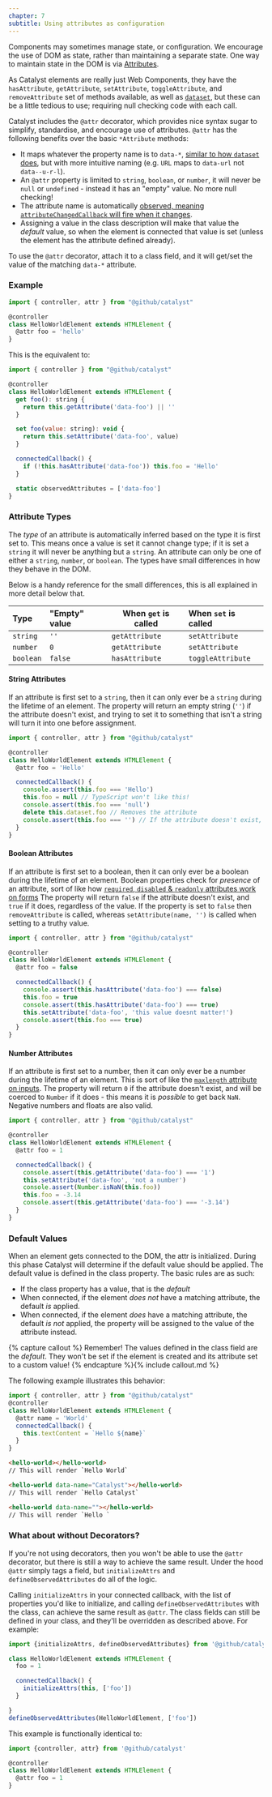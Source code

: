 ```yaml
---
chapter: 7
subtitle: Using attributes as configuration
---
```


Components may sometimes manage state, or configuration. We encourage the use of DOM as state, rather than maintaining a separate state. One way to maintain state in the DOM is via [Attributes](https://developer.mozilla.org/en-US/docs/Learn/HTML/Howto/Use_data_attributes).

As Catalyst elements are really just Web Components, they have the `hasAttribute`, `getAttribute`, `setAttribute`, `toggleAttribute`, and `removeAttribute` set of methods available, as well as [`dataset`](https://developer.mozilla.org/en-US/docs/Web/API/HTMLOrForeignElement/dataset), but these can be a little tedious to use; requiring null checking code with each call.

Catalyst includes the `@attr` decorator, which provides nice syntax sugar to simplify, standardise, and encourage use of attributes. `@attr` has the following benefits over the basic `*Attribute` methods:

 - It maps whatever the property name is to `data-*`, [similar to how `dataset` does](https://developer.mozilla.org/en-US/docs/Web/API/HTMLOrForeignElement/dataset#name_conversion), but with more intuitive naming (e.g. `URL` maps to `data-url` not `data--u-r-l`).
 - An `@attr` property is limited to `string`, `boolean`, or `number`, it will never be `null` or `undefined` - instead it has an "empty" value. No more null checking!
 - The attribute name is automatically [observed, meaning `attributeChangedCallback` will fire when it changes](https://developer.mozilla.org/en-US/docs/Web/Web_Components/Using_custom_elements#using_the_lifecycle_callbacks).
 - Assigning a value in the class description will make that value the _default_ value, so when the element is connected that value is set (unless the element has the attribute defined already).

To use the `@attr` decorator, attach it to a class field, and it will get/set the value of the matching `data-*` attribute.

### Example

<!-- annotations
attr foo: Maps to get/setAttribute('datafoo')
-->

```js
import { controller, attr } from "@github/catalyst"

@controller
class HelloWorldElement extends HTMLElement {
  @attr foo = 'hello'
}
```

This is the equivalent to:

```js
import { controller } from "@github/catalyst"

@controller
class HelloWorldElement extends HTMLElement {
  get foo(): string {
    return this.getAttribute('data-foo') || ''
  }

  set foo(value: string): void {
    return this.setAttribute('data-foo', value)
  }

  connectedCallback() {
    if (!this.hasAttribute('data-foo')) this.foo = 'Hello'
  }

  static observedAttributes = ['data-foo']
}
```

### Attribute Types

The _type_ of an attribute is automatically inferred based on the type it is first set to. This means once a value is set it cannot change type; if it is set a `string` it will never be anything but a `string`. An attribute can only be one of either a `string`, `number`, or `boolean`. The types have small differences in how they behave in the DOM.

Below is a handy reference for the small differences, this is all explained in more detail below that. 

| Type      | "Empty" value | When `get` is called | When `set` is called |
|:----------|:--------------|----------------------|:---------------------|
| `string`  | `''`          | `getAttribute`       | `setAttribute`       |
| `number`  | `0`           | `getAttribute`       | `setAttribute`       |
| `boolean` | `false`       | `hasAttribute`       | `toggleAttribute`    |

#### String Attributes

If an attribute is first set to a `string`, then it can only ever be a `string` during the lifetime of an element. The property will return an empty string (`''`) if the attribute doesn't exist, and trying to set it to something that isn't a string will turn it into one before assignment.

<!-- annotations
attr foo: Maps to get/setAttribute('data-foo')
-->

```js
import { controller, attr } from "@github/catalyst"

@controller
class HelloWorldElement extends HTMLElement {
  @attr foo = 'Hello'

  connectedCallback() {
    console.assert(this.foo === 'Hello')
    this.foo = null // TypeScript won't like this!
    console.assert(this.foo === 'null')
    delete this.dataset.foo // Removes the attribute
    console.assert(this.foo === '') // If the attribute doesn't exist, its an empty string!
  }
}
```

#### Boolean Attributes

If an attribute is first set to a boolean, then it can only ever be a boolean during the lifetime of an element. Boolean properties check for _presence_ of an attribute, sort of like how [`required`, `disabled` & `readonly` attributes work on forms](https://developer.mozilla.org/en-US/docs/Web/HTML/Attributes#boolean_attributes) The property will return `false` if the attribute doesn't exist, and `true` if it does, regardless of the value. If the property is set to `false` then `removeAttribute` is called, whereas `setAttribute(name, '')` is called when setting to a truthy value.

<!-- annotations
attr foo: Maps to has/toggleAttribute('data-foo')
-->

```js
import { controller, attr } from "@github/catalyst"

@controller
class HelloWorldElement extends HTMLElement {
  @attr foo = false

  connectedCallback() {
    console.assert(this.hasAttribute('data-foo') === false)
    this.foo = true
    console.assert(this.hasAttribute('data-foo') === true)
    this.setAttribute('data-foo', 'this value doesnt matter!')
    console.assert(this.foo === true)
  }
}
```

#### Number Attributes

If an attribute is first set to a number, then it can only ever be a number during the lifetime of an element. This is sort of like the [`maxlength` attribute on inputs](https://developer.mozilla.org/en-US/docs/Web/HTML/Attributes/maxlength). The property will return `0` if the attribute doesn't exist, and will be coerced to `Number` if it does - this means it is _possible_ to get back `NaN`. Negative numbers and floats are also valid.

<!-- annotations
attr foo: Maps to get/setAttribute('data-foo')
-->

```js
import { controller, attr } from "@github/catalyst"

@controller
class HelloWorldElement extends HTMLElement {
  @attr foo = 1

  connectedCallback() {
    console.assert(this.getAttribute('data-foo') === '1')
    this.setAttribute('data-foo', 'not a number')
    console.assert(Number.isNaN(this.foo))
    this.foo = -3.14
    console.assert(this.getAttribute('data-foo') === '-3.14')
  }
}
```

### Default Values

When an element gets connected to the DOM, the attr is initialized. During this phase Catalyst will determine if the default value should be applied. The default value is defined in the class property. The basic rules are as such:

 - If the class property has a value, that is the _default_
 - When connected, if the element _does not_ have a matching attribute, the default _is_ applied.
 - When connected, if the element _does_ have a matching attribute, the default _is not_ applied, the property will be assigned to the value of the attribute instead.

{% capture callout %}
Remember! The values defined in the class field are the _default_. They won't be set if the element is created and its attribute set to a custom value!
{% endcapture %}{% include callout.md %}

The following example illustrates this behavior:

<!-- annotations
attr name: Maps to get/setAttribute('data-name')
-->

```js
import { controller, attr } from "@github/catalyst"
@controller
class HelloWorldElement extends HTMLElement {
  @attr name = 'World'
  connectedCallback() {
    this.textContent = `Hello ${name}`
  }
}
```

<!-- annotations
data-name ".*": Will set the value of `name`
-->

```html
<hello-world></hello-world>
// This will render `Hello World`

<hello-world data-name="Catalyst"></hello-world>
// This will render `Hello Catalyst`

<hello-world data-name=""></hello-world>
// This will render `Hello `
```

### What about without Decorators?

If you're not using decorators, then you won't be able to use the `@attr` decorator, but there is still a way to achieve the same result. Under the hood `@attr` simply tags a field, but `initializeAttrs` and `defineObservedAttributes` do all of the logic.

Calling `initializeAttrs` in your connected callback, with the list of properties you'd like to initialize, and calling `defineObservedAttributes` with the class, can achieve the same result as `@attr`. The class fields can still be defined in your class, and they'll be overridden as described above. For example:

```js
import {initializeAttrs, defineObservedAttributes} from '@github/catalyst'

class HelloWorldElement extends HTMLElement {
  foo = 1

  connectedCallback() {
    initializeAttrs(this, ['foo'])
  }

}
defineObservedAttributes(HelloWorldElement, ['foo'])
```

This example is functionally identical to:

```js
import {controller, attr} from '@github/catalyst'

@controller
class HelloWorldElement extends HTMLElement {
  @attr foo = 1
}
```
